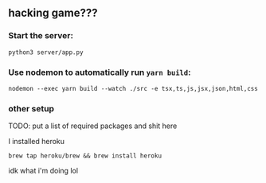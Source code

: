 ## hacking game???

### Start the server:

```
python3 server/app.py
```

### Use nodemon to automatically run `yarn build`:

```
nodemon --exec yarn build --watch ./src -e tsx,ts,js,jsx,json,html,css
```

### other setup

TODO: put a list of required packages and shit here

I installed heroku
```
brew tap heroku/brew && brew install heroku
```

idk what i'm doing lol